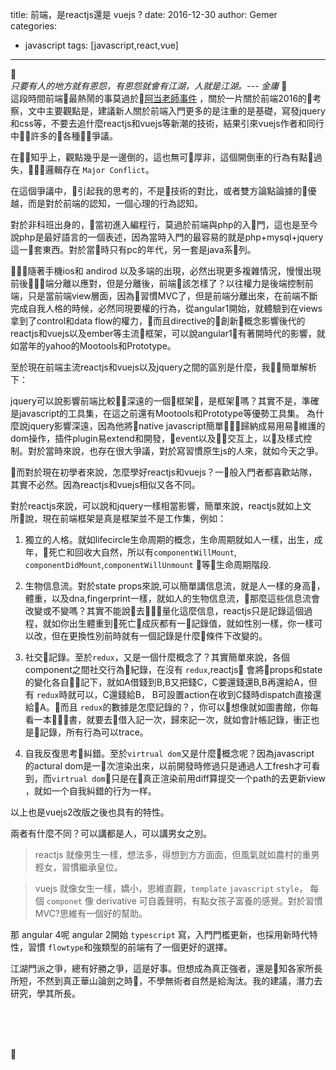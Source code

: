 title: 前端，是reactjs還是 vuejs ?
date: 2016-12-30
author: Gemer
categories:
- javascript
tags: [javascript,react,vue]

--------

 <br>
  *只要有人的地方就有恩怨，有恩怨就會有江湖，人就是江湖。--- 金庸*
  <br>
  這段時間前端最熱鬧的事莫過於[阿当老師事件](https://www.zhihu.com/question/53625757) ，關於一片關於前端2016的考察，文中主要觀點是，建議新人關於前端入門更多的是注重的是基礎，寫發jquery和css等，不要去追什麼reactjs和vuejs等新潮的技術，結果引來vuejs作者和同行中許多的各種爭議。

在知乎上，觀點幾乎是一邊倒的，這也無可厚非，這個開倒車的行為有點過失，邏輯存在 `Major Conflict`。

在這個爭議中，引起我的思考的，不是技術的對比，或者雙方論點論據的優越，而是對於前端的認知，一個心理的行為認知。

對於非科班出身的，當初進入編程行，莫過於前端與php的入門，這也是至今說php是最好語言的一個表述，因為當時入門的最容易的就是php+mysql+jquery這一套東西。對於當時只有pc的年代，另一套是java系列。

隨著手機ios和 andirod 以及多端的出現，必然出現更多複雜情況，慢慢出現前後端分離以應對，但是分離後，前端該怎樣了？以往權力是後端控制前端，只是當前端view層面，因為習慣MVC了，但是前端分離出來，在前端不斷完成自我人格的時候，必然同現要權的行為，從angular1開始，就體驗到在views拿到了control和data flow的權力，而且directive的創新概念影響後代的reactjs和vuejs以及ember等主流框架，可以說angular1有著開時代的影響，就如當年的yahoo的Mootools和Prototype。

至於現在前端主流reactjs和vuejs以及jquery之間的區別是什麼，我簡單解析下：

jquery可以說影響前端比較深遠的一個框架，是框架嗎？其實不是，準確是javascript的工具集，在這之前還有Mootools和Prototype等優勢工具集。 為什麼說jquery影響深遠，因為他將native javascript簡單歸納成易用易維護的dom操作，插件plugin易extend和開發，event以及交互上，以及樣式控制。對於當時來說，也存在很大爭議，對於寫習慣原生js的人來，就如今天之爭。

而對於現在初學者來說，怎麼學好reactjs和vuejs？一般入門者都喜歡站隊，其實不必然。因為reactjs和vuejs相似又各不同。

對於reactjs來說，可以說和jquery一樣相當影響，簡單來說，reactjs就如上文所說，現在前端框架是真是框架並不是工作集，例如：

1. 獨立的人格。就如lifecircle生命周期的概念，生命周期就如人一樣，出生，成年，死亡和回收大自然，所以有`componentWillMount`, `componentDidMount`,`componentWillUnmount` 等生命周期階段.

2. 生物信息流。對於state props來說,可以簡單講信息流，就是人一樣的身高，體重，以及dna,fingerprint一樣，就如人的生物信息流，那麼這些信息流會改變或不變嗎？其實不能說去量化這麼信息，reactjs只是記錄這個過程，就如你出生體重到死亡成灰都有一記錄值，就如性別一樣，你一樣可以改，但在更換性別前時就有一個記錄是什麼條件下改變的。

3. 社交記錄。至於`redux`，又是一個什麼概念了？其實簡單來說，各個component之間社交行為紀錄，在沒有 `redux`,reactjs 會將props和state的變化各自記下，就如A借錢到B,B又把錢C，C要還錢還B,B再還給A，但有 `redux`時就可以，C還錢給B， B可設置action在收到C錢時dispatch直接還給A。而且 `redux`的數據是怎麼記錄的？，你可以想像就如圖書館，你每看一本書，就要去借入記一次，歸來記一次，就如會計帳記錄，衝正也是記錄，所有行為可以trace。

4. 自我反復思考糾錯。至於`virtrual dom`又是什麼概念呢？因為javascript 的actural dom是一次渲染出來，以前開發時修過只是通過人工fresh才可看到，而`virtrual dom`只是在真正渲染前用diff算提交一个path的去更新view ，就如一个自我糾錯的行为一样。

以上也是vuejs2改版之後也具有的特性。

兩者有什麼不同？可以講都是人，可以講男女之別。

> reactjs 就像男生一樣，想法多，得想到方方面面，但風氣就如農村的重男輕女，習慣繼承皇位。

> vuejs 就像女生一樣，嬌小，思維直觀，`template` `javascript` `style`， 每個 `componet` 像 derivative 可自義聲明，有點女孩子富養的感覺。對於習慣MVC?思維有一個好的幫助。

那 angular 4呢 angular 2開始 `typescript` 寫，入門門檻更新，也採用新時代特性，習慣 `flowtype`和強類型的前端有了一個更好的選擇。

江湖門派之爭，總有好勝之爭，這是好事。但想成為真正強者，還是知各家所長所短，不然到真正華山論劍之時，不學無術者自然是給淘汰。我的建議，潛力去研究，學其所長。

<br>
<br>
<br>







